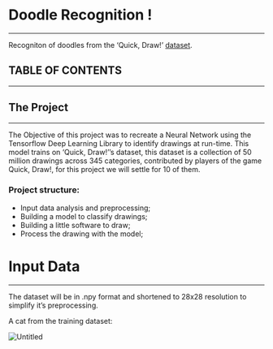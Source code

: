 # Doodle Recognition !

---

Recogniton of doodles from the ‘Quick, Draw!’ [dataset](https://quickdraw.withgoogle.com/data).

## TABLE OF CONTENTS

---

## The Project

---

The Objective of this project was to recreate a Neural Network using the Tensorflow Deep Learning Library to identify drawings at run-time. This model trains on ‘Quick, Draw!’’s dataset, this dataset is a collection of 50 million drawings across 345 categories, contributed by players of the game Quick, Draw!, for this project we will settle for 10 of them.

### Project structure:

- Input data analysis and preprocessing;
- Building a model to classify drawings;
- Building a little software to draw;
- Process the drawing with the model;

# Input Data

---

The dataset will be in .npy format and shortened to 28x28 resolution to simplify it’s preprocessing.

A cat from the training dataset:

![Untitled](https://s3-us-west-2.amazonaws.com/secure.notion-static.com/c019982e-6b80-4af2-a674-2cd49ed3b113/Untitled.png)